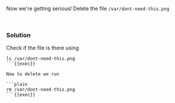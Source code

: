 Now we're getting serious! Delete the file `/var/dont-need-this.png`

<br>

### Solution
Check if the file is there using

```plain
ls /var/dont-need-this.png
```{{exec}}

Now to delete we run

```plain
rm /var/dont-need-this.png
```{{exec}}